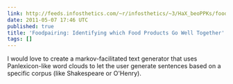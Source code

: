```yaml
---
link: http://feeds.infosthetics.com/~r/infosthetics/~3/HaX_beoPPKs/foodpairing_identifying_which_foods_go_well_together.html
date: 2011-05-07 17:46 UTC
published: true
title: 'Foodpairing: Identifying which Food Products Go Well Together'
tags: []
---
```


I would love to create a markov-facilitated text generator that uses Panlexicon-like word clouds to let the user generate sentences based on a specific corpus (like Shakespeare or O'Henry).

